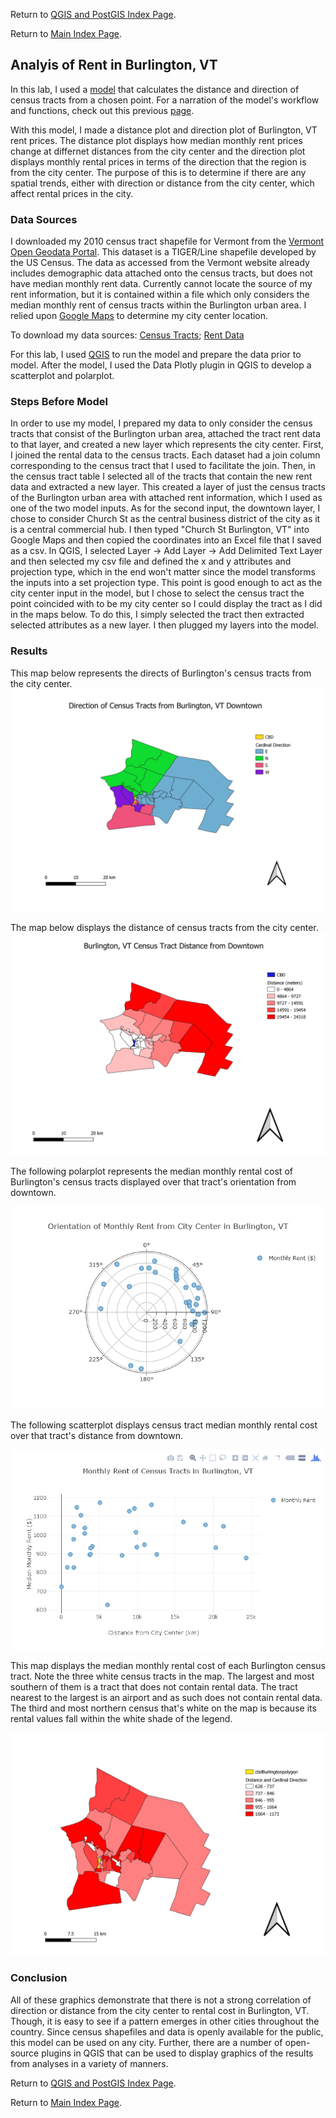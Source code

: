 Return to [QGIS and PostGIS Index Page](../qgis.md).

Return to [Main Index Page](../../index.md).

## Analyis of Rent in Burlington, VT

In this lab, I used a [model](/qgis/lab_1/model_final.png) that calculates the distance and direction of census tracts from a chosen point. For a narration of the model's workflow and functions, check out this previous [page](../lab_1/aa_chicago_lab.md).

With this model, I made a distance plot and direction plot of Burlington, VT rent prices. The distance plot displays how median monthly rent prices change at differnet distances from the city center and the direction plot displays monthly rental prices in terms of the direction that the region is from the city center. The purpose of this is to determine if there are any spatial trends, either with direction or distance from the city center, which affect rental prices in the city. 

### Data Sources

I downloaded my 2010 census tract shapefile for Vermont from the [Vermont Open Geodata Portal](https://geodata.vermont.gov/datasets/df13910a7c9943849d6986b703e5eafd_4). This dataset is a TIGER/Line shapefile developed by the US Census. The data as accessed from the Vermont website already includes demographic data attached onto the census tracts, but does not have median monthly rent data. Currently cannot locate the source of my rent information, but it is contained within a file which only considers the median monthly rent of census tracts within the Burlington urban area. I relied upon [Google Maps](https://www.google.com/maps) to determine my city center location. 

To download my data sources: [Census Tracts](/qgis/lab_2/VT_2010_Census_Tract_Boundaries_and_Statistics.zip); [Rent Data](/qgis/lab_2/Rent_Data)

For this lab, I used [QGIS](https://www.qgis.org/en/site/) to run the model and prepare the data prior to model. After the model, I used the Data Plotly plugin in QGIS to develop a scatterplot and polarplot. 

### Steps Before Model

In order to use my model, I prepared my data to only consider the census tracts that consist of the Burlington urban area, attached the tract rent data to that layer, and created a new layer which represents the city center. First, I joined the rental data to the census tracts. Each dataset had a join column corresponding to the census tract that I used to facilitate the join. Then, in the census tract table I selected all of the tracts that contain the new rent data and extracted a new layer. This created a layer of just the census tracts of the Burlington urban area with attached rent information, which I used as one of the two model inputs. As for the second input, the downtown layer, I chose to consider Church St as the central business district of the city as it is a central commercial hub. I then typed "Church St Burlington, VT" into Google Maps and then copied the coordinates into an Excel file that I saved as a csv. In QGIS, I selected Layer -> Add Layer -> Add Delimited Text Layer and then selected my csv file and defined the x and y attributes and projection type, which in the end won't matter since the model transforms the inputs into a set projection type. This point is good enough to act as the city center input in the model, but I chose to select the census tract the point coincided with to be my city center so I could display the tract as I did in the maps below. To do this, I simply selected the tract then extracted selected attributes as a new layer. I then plugged my layers into the model.

### Results

This map below represents the directs of Burlington's census tracts from the city center. 
![direction](/qgis/lab_2/burlington_cardinal.png)

The map below displays the distance of census tracts from the city center. 
![distance](/qgis/lab_2/burlington_dist.png)

The following polarplot represents the median monthly rental cost of Burlington's census tracts displayed over that tract's orientation from downtown. 

![polar](/qgis/lab_2/newplot.png)

The following scatterplot displays census tract median monthly rental cost over that tract's distance from downtown.

![scatter](/qgis/lab_2/scatter_use.png.png)

This map displays the median monthly rental cost of each Burlington census tract. Note the three white census tracts in the map. The largest and most southern of them is a tract that does not contain rental data. The tract nearest to the largest is an airport and as such does not contain rental data. The third and most northern census that's white on the map is because its rental values fall within the white shade of the legend.

![rent](/qgis/lab_2/census__.png)

### Conclusion

All of these graphics demonstrate that there is not a strong correlation of direction or distance from the city center to rental cost in Burlington, VT. Though, it is easy to see if a pattern emerges in other cities throughout the country. Since census shapefiles and data is openly available for the public, this model can be used on any city. Further, there are a number of open-source plugins in QGIS that can be used to display graphics of the results from analyses in a variety of manners. 

Return to [QGIS and PostGIS Index Page](../qgis.md).

Return to [Main Index Page](../../index.md).
